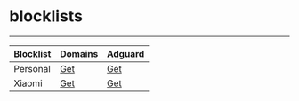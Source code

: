 # blocklists

---

| Blocklist | Domains | Adguard |
| --------- | ------- | ------- |
| Personal  | [Get]() | [Get]() |
| Xiaomi    | [Get]() | [Get]() |

